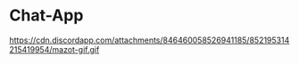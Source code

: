 # Chat-App
https://cdn.discordapp.com/attachments/846460058526941185/852195314215419954/mazot-gif.gif

